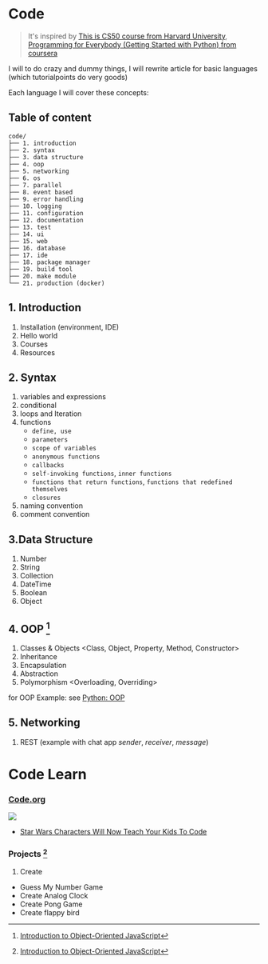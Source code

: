 # Code

> It's inspired by [This is CS50 course from Harvard University](https://cs50.harvard.edu/), [Programming for Everybody (Getting Started with Python) from coursera](https://www.class-central.com/mooc/4319/coursera-programming-for-everybody-getting-started-with-python)

I will to do crazy and dummy things, I will rewrite article for basic languages (which tutorialpoints do very goods)

Each language I will cover these concepts:

## Table of content

```
code/
├── 1. introduction
├── 2. syntax
├── 3. data structure
├── 4. oop
├── 5. networking
├── 6. os
├── 7. parallel
├── 8. event based
├── 9. error handling
├── 10. logging
├── 11. configuration
├── 12. documentation
├── 13. test
├── 14. ui
├── 15. web
├── 16. database
├── 17. ide
├── 18. package manager
├── 19. build tool
├── 20. make module
└── 21. production (docker)
```

## 1. Introduction

1. Installation (environment, IDE)
2. Hello world
3. Courses
4. Resources

## 2. Syntax

1. variables and expressions
2. conditional
3. loops and Iteration
4. functions
    * `define, use`
    * `parameters`
    * `scope of variables`
    * `anonymous functions`
    * `callbacks`
    * `self-invoking functions`, `inner functions`
    * `functions that return functions`, `functions that redefined themselves`
    * `closures`
5. naming convention
6. comment convention

## 3.Data Structure

1. Number
2. String
3. Collection
4. DateTime
5. Boolean
6. Object

## 4. OOP [^1]

1. Classes & Objects <Class, Object, Property, Method, Constructor>
2. Inheritance
3. Encapsulation
4. Abstraction <Interface>
5. Polymorphism <Overloading, Overriding>

for OOP Example: see [Python: OOP](http://magizbox.com/index.php/code/python/python-oop/)

## 5. Networking

1. REST (example with chat app *sender*, *receiver*, *message*)

[^1]: [Introduction to Object-Oriented JavaScript](https://developer.mozilla.org/en-US/docs/Web/JavaScript/Introduction_to_Object-Oriented_JavaScript)

# Code Learn

### [Code.org](http://code.org)

![](https://www.systemsbiology.org/wp-content/uploads/2013/03/codeorg.png)

* [Star Wars Characters Will Now Teach Your Kids To Code](http://www.wired.com/2015/11/star-wars-characters-will-now-teach-your-kids-to-code/)

### Projects [^1]

1. Create
* Guess My Number Game
* Create Analog Clock
* Create Pong Game
* Create flappy bird

[^1]: [](http://www.codeskulptor.org/coursera/interactivepython.html)
